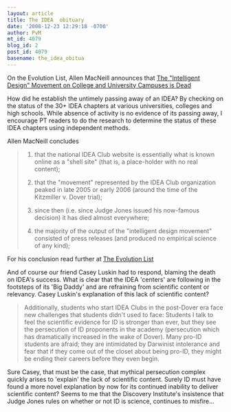 ```yaml
---
layout: article
title: The IDEA  obituary
date: '2008-12-23 12:29:18 -0700'
author: PvM
mt_id: 4079
blog_id: 2
post_id: 4079
basename: the_idea_obitua
---
```

On the Evolution List, Allen MacNeill announces that [The "Intelligent Design" Movement on College and University Campuses is Dead ](http://evolutionlist.blogspot.com/2008/12/intelligent-design-movement-on-college.html)

How did he establish the untimely passing away of an IDEA? By checking on the status of the 30+ IDEA chapters at various universities, colleges and high schools. While absence of activity is no evidence of its passing away, I encourage PT readers to do the research to determine the status of these IDEA chapters using independent methods.

Allen MacNeill concludes

> 1) that the national IDEA Club website is essentially what is known online as a "shell site" (that is, a place-holder with no real content);
> 
> 2) that the "movement" represented by the IDEA Club organization peaked in late 2005 or early 2006 (around the time of the Kitzmiller v. Dover trial);
> 
> 3) since then (i.e. since Judge Jones issued his now-famous decision) it has died almost everywhere;
> 
> 4) the majority of the output of the "intelligent design movement" consisted of press releases (and produced no empirical science of any kind);

For his conclusion read further at [The Evolution List](http://evolutionlist.blogspot.com/2008/12/intelligent-design-movement-on-college.html)

And of course our friend Casey Luskin had to respond, blaming the death on IDEA's success. What is clear that the IDEA 'centers' are following in the footsteps of its 'Big Daddy' and are refraining from scientific content or relevancy. Casey Luskin's explanation of this lack of scientific content?

> Additionally, students who start IDEA Clubs in the post-Dover era face new challenges that students didn't used to face: Students I talk to feel the scientific evidence for ID is stronger than ever, but they see the persecution of ID proponents in the academy (persecution which has dramatically increased in the wake of Dover). Many pro-ID students are afraid; they are intimidated by Darwinist intolerance and fear that if they come out of the closet about being pro-ID, they might be ending their careers before they even begin.

Sure Casey, that must be the case, that mythical persecution complex quickly arises to 'explain' the lack of scientific content.
Surely ID must have found a more novel explanation by now for its continued inability to deliver scientific content?
Seems to me that the Discovery Institute's insistence that Judge Jones rules on whether or not ID is science, continues to misfire...

